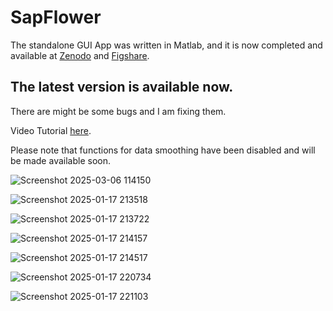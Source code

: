 # SapFlower

The standalone GUI App was written in Matlab, and it is now completed and available at [Zenodo](https://zenodo.org/doi/10.5281/zenodo.13665919) and [Figshare](https://doi.org/10.6084/m9.figshare.27015787). 
## The latest version is available now.

There are might be some bugs and I am fixing them.

Video Tutorial [here](https://drive.google.com/file/d/1cskIYdHHHBYsw1U-L66W-yFqgLAlNwx7/view?usp=sharing).

Please note that functions for data smoothing have been disabled and will be made available soon.

![Screenshot 2025-03-06 114150](https://github.com/user-attachments/assets/e17a6bb9-6923-44e6-8aa8-6814f79899d0)

![Screenshot 2025-01-17 213518](https://github.com/user-attachments/assets/cea90caf-fd07-468b-bb25-185ed61754ba)

![Screenshot 2025-01-17 213722](https://github.com/user-attachments/assets/06a7e5ac-5257-4526-b810-49ddf227290e)

![Screenshot 2025-01-17 214157](https://github.com/user-attachments/assets/ad9e5522-c70d-48e8-82b1-1ab9a44f5b6b)

![Screenshot 2025-01-17 214517](https://github.com/user-attachments/assets/ec36a123-d793-45ed-a2ca-630a3eb28ef2)

![Screenshot 2025-01-17 220734](https://github.com/user-attachments/assets/d88aeb1b-130d-49e2-b765-12951e4ee223)

![Screenshot 2025-01-17 221103](https://github.com/user-attachments/assets/56c5d5b7-ce3f-4f5b-97b9-91debbeb5e0c)



